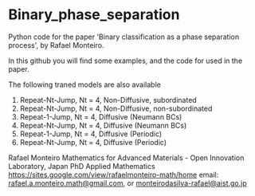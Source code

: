 # Binary_phase_separation
Python code for the paper 'Binary classification as a phase separation process', by Rafael Monteiro.

In this github you will find some examples, and the code for used in the paper. 

The following traned models are also available

1. Repeat-Nt-Jump, Nt = 4, Non-Diffusive, subordinated
2. Repeat-Nt-Jump, Nt = 4, Non-Diffusive, non-subordinated
3. Repeat-1-Jump, Nt = 4, Diffusive (Neumann BCs)
4. Repeat-Nt-Jump, Nt = 4, Diffusive  (Neumann BCs)
5. Repeat-1-Jump, Nt = 4, Diffusive  (Periodic)
6. Repeat-Nt-Jump, Nt = 4, Diffusive  (Periodic)



Rafael Monteiro
Mathematics for Advanced Materials - Open Innovation Laboratory, Japan
PhD Applied Mathematics
https://sites.google.com/view/rafaelmonteiro-math/home
email: rafael.a.monteiro.math@gmail.com, or monteirodasilva-rafael@aist.go.jp
